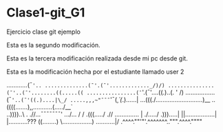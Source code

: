 # Clase1-git_G1
Ejercicio clase git ejemplo

Esta es la segundo modificación.

Esta es la tercera modificación realizada desde mi pc desde git.

Esta es la modificación hecha por el estudiante llamado user 2

............(¯`'..
..............(¯'.(¯'............._/)/)
...............(¯'..(¯'........((.....((
................(¯`'.(¯'....((.)..(. ' /)
.................(¯`'..(¯'((.)....|\_/
.....,,,~"¯¯¯`'¯(_¸´(_.)......|
...(((./...........................)__
..((((.\......),,...........(...../__`\
..))))..\ . .//...¯¯¯¯¯¯¯' \.../... / /
.(((...../ .// .............. | ./.....\/
.))).....| ||.................| |...........???
((........) \\.................) \...........\|/
.^^^^.""'"'.^^^^^^^..""".^^^^.""""
